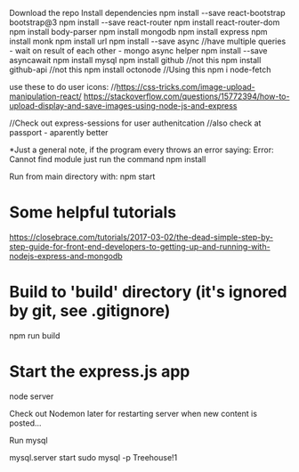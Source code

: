 

Download the repo
Install dependencies
npm install --save react-bootstrap bootstrap@3
npm install --save react-router
npm install react-router-dom
npm install body-parser
npm install mongodb
npm install express
npm install monk
npm install url
npm install --save async //have multiple queries - wait on result of each other - mongo async helper
npm install --save asyncawait
npm install mysql
npm install github //not this
npm install github-api //not this
npm install octonode //Using this
npm i node-fetch

use these to do user icons:
//https://css-tricks.com/image-upload-manipulation-react/
https://stackoverflow.com/questions/15772394/how-to-upload-display-and-save-images-using-node-js-and-express


//Check out express-sessions for user authenitcation
//also check at passport - aparently better

*Just a general note, if the program every throws an error saying:
Error: Cannot find module <XXX>
just run the command
npm install <XXX>

Run from main directory with: 
npm start 

# Some helpful tutorials
https://closebrace.com/tutorials/2017-03-02/the-dead-simple-step-by-step-guide-for-front-end-developers-to-getting-up-and-running-with-nodejs-express-and-mongodb

# Build to 'build' directory (it's ignored by git, see .gitignore)
npm run build

# Start the express.js app
node server




Check out Nodemon later for restarting server when new content is posted...




Run mysql

mysql.server start
sudo mysql -p 
 Treehouse!1





